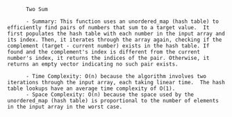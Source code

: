 
          Two Sum

          - Summary: This function uses an unordered_map (hash table) to efficiently find pairs of numbers that sum to a target value.  It first populates the hash table with each number in the input array and its index. Then, it iterates through the array again, checking if the complement (target - current number) exists in the hash table. If found and the complement's index is different from the current number's index, it returns the indices of the pair. Otherwise, it returns an empty vector indicating no such pair exists.

          - Time Complexity: O(n) because the algorithm involves two iterations through the input array, each taking linear time.  The hash table lookups have an average time complexity of O(1).
          - Space Complexity: O(n) because the space used by the unordered_map (hash table) is proportional to the number of elements in the input array in the worst case.
          